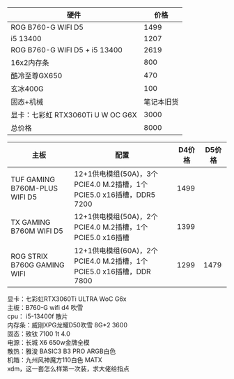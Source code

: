 |硬件|价格|
|-----|-----|
|ROG B760-G WIFI D5|1499|
|i5 13400|1207|
|ROG B760-G WIFI D5 + i5 13400|2619|
|16x2内存条|800|
|酷冷至尊GX650|470|
|玄冰400G|100|
|固态+机械|笔记本旧货|
|显卡：七彩虹 RTX3060Ti U W OC G6X|3000|
|总价格|8000|



|主板|配置|D4价格|D5价格|
|-----|-----|-----|------------|
|TUF GAMING B760M-PLUS WIFI D5|12+1供电模组(50A)，3个PCIE4.0 M.2插槽，1个PCIE5.0 x16插槽，DDR5 7200|1499|
|TX GAMING B760M WIFI D5| 12+1供电模组(50A)，2个PCIE4.0 M.2插槽，1个PCIE5.0 x16插槽|1399|
|ROG STRIX B760G GAMING WIFI|12+1供电模组(60A)，2个PCIE4.0 M.2插槽，1个PCIE5.0 x16插槽，DDR 7800|1299|1479|


显卡：七彩虹RTX3060Ti ULTRA WoC G6x  
主板：B760-G wifi d4 吹雪  
cpu： i5-13400f 散片  
内存条：威刚XPG龙耀D50吹雪 8G*2 3600  
固态：致钛 7100 1t 4.0  
电源：长城 X6 650w金牌全模  
散热：雅浚 BASIC3 B3 PRO ARGB白色  
机箱：九州风神魔方110白色 MATX  
xdm，这一套怎么样第一次装，求大佬给指点




